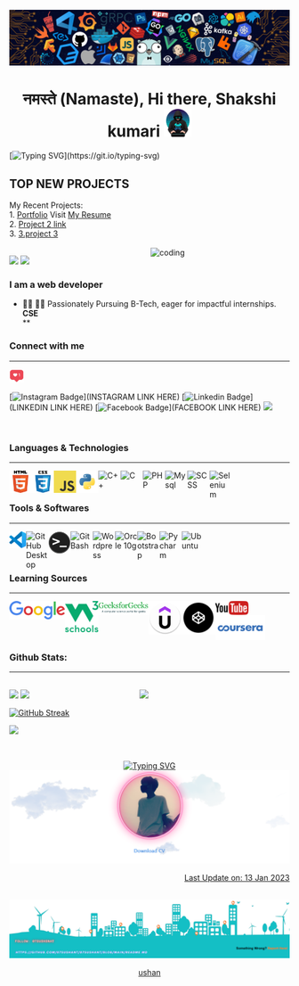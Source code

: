 ![](https://github.com/Shakshi-kumari/Shakshi-kumari/blob/main/assets/header.png)

<h1 align="center">
नमस्ते (Namaste), Hi there, Shakshi kumari  <img src="https://github.com/Shakshi-kumari/Shakshi-kumari/blob/main/assets/coding_.png" width="50px"> <br>
</h1>

<p align="center">

[![Typing SVG](https://readme-typing-svg.demolab.com?font=Fira+Code&pause=1000&width=1080&center=true&lines=Welcome+To+My+Github+Profile;B-Tech-Undergrad+Software+Engineer;Always+Learning+New+Things;Please+Do+Not+Hesitate+To+Open+An+Issue+Or+Submit+A+Pull+Request.)](https://git.io/typing-svg)

 </center>
 
 ## TOP NEW PROJECTS
 My Recent Projects: <br>
 1.
 <a href="portfolio link"> Portfolio</a> Visit <a href='resume link'>My Resume</a>
 <br>
 2.
 <a href="Project 2 link"> Project 2 link</a></a>
 <br>
 3.
 <a href="">3.project 3</a><br>
<br>
<img align="right" alt="coding" width="250" src="">

<!-- ![](https://komarev.com/ghpvc/?username=Shakshi-kumari ) -->

![](https://komarev.com/ghpvc/?username=Shakshi-kumari&color=ff0000&label=Welcome,+Please+Come+In+Visitor) ![](https://hit.yhype.me/github/profile?user_id=43730425)<br>

### I am a web developer

- 👨‍🏭 👨‍🏭 Passionately Pursuing B-Tech, eager for impactful internships. **CSE** <br>
** <br>

<!-- Shakshi-kumari --> 
<!-- hi -->

### Connect with me

<hr/>

<img width="26" src="https://github.com/Shakshi-kumari/Shakshi-kumari/blob/main/assets/like.png">

[![Instagram Badge](https://img.shields.io/badge/-@#####-E4405F?style=flat-square&logo=instagram&logoColor=white&link=https://www.instagram.com/#####)](INSTAGRAM LINK HERE)
[![Linkedin Badge](https://img.shields.io/badge/-Shakshi-kumari-blue?style=flat-square&logo=Linkedin&logoColor=white&link=https://www.linkedin.com/in/Shakshi-kumari/)](LINKEDIN LINK HERE)
[![Facebook Badge](https://img.shields.io/badge/-######-3b5998?style=flat-square&labelColor=3b5998&logo=facebook&logoColor=white&link=https://www.facebook.com/######)](FACEBOOK LINK HERE)
![](https://komarev.com/ghpvc/?username=######&color=blue)


<br>

### Languages & Technologies

<hr/>

<img align="left" alt="HTML5" width="40px" src="https://raw.githubusercontent.com/github/explore/80688e429a7d4ef2fca1e82350fe8e3517d3494d/topics/html/html.png" />
<img align="left" alt="CSS3" width="40px" src="https://raw.githubusercontent.com/github/explore/80688e429a7d4ef2fca1e82350fe8e3517d3494d/topics/css/css.png" />
<img align="left" alt="JavaScript" width="40px" src="https://raw.githubusercontent.com/github/explore/80688e429a7d4ef2fca1e82350fe8e3517d3494d/topics/javascript/javascript.png" />
<img align="left" alt="Python" width="40px" src="https://raw.githubusercontent.com/github/explore/80688e429a7d4ef2fca1e82350fe8e3517d3494d/topics/python/python.png" />
<img align="left" alt="C++" width="40px" src="https://user-images.githubusercontent.com/42747200/46140125-da084900-c26d-11e8-8ea7-c45ae6306309.png" />
<img align="left" alt="C" width="40px" src="https://upload.wikimedia.org/wikipedia/commons/thumb/1/18/C_Programming_Language.svg/1200px-C_Programming_Language.svg.png" />
<img align="left" alt="PHP" width="40px" src="https://www.php.net/images/logos/new-php-logo.svg" />
<img align="left" alt="Mysql" width="40px" src="https://www.mysql.com/common/logos/logo-mysql-170x115.png" />
<img align="left" alt="SCSS" width="40px" src="https://sass-lang.com/assets/img/styleguide/seal-color-aef0354c.png" />
<img align="left" alt="Selenium" width="40px" src="https://upload.wikimedia.org/wikipedia/commons/thumb/d/d5/Selenium_Logo.png/220px-Selenium_Logo.png" />


<br><br>

### Tools & Softwares

<hr/>

<img align="left" alt="Visual Studio Code" width="30px" src="https://raw.githubusercontent.com/github/explore/80688e429a7d4ef2fca1e82350fe8e3517d3494d/topics/visual-studio-code/visual-studio-code.png" />
<img align="left" alt="GitHub Desktop" width="40px" src="https://static.techspot.com/images2/downloads/topdownload/2021/04/2021-04--ts3_thumbs-8ba.png" />
<img align="left" alt="Terminal" width="40px" src="https://raw.githubusercontent.com/github/explore/80688e429a7d4ef2fca1e82350fe8e3517d3494d/topics/terminal/terminal.png" />
<img align="left" alt="GitBash" width="40px" src="https://git-scm.com/images/logos/downloads/Git-Icon-1788C.png" />
<img align="left" alt="Wordpress" width="40px" src="https://upload.wikimedia.org/wikipedia/commons/thumb/9/93/Wordpress_Blue_logo.png/1200px-Wordpress_Blue_logo.png" />
<img align="left" alt="Orcle 10g" width="40px" src="https://i.pinimg.com/236x/e3/b7/9d/e3b79dd42a03cbb6f658ae3efc5e3d5c--oracle-g-bangs.jpg" />
<img align="left" alt="Bootstrap" width="40px" src="https://upload.wikimedia.org/wikipedia/commons/thumb/b/b2/Bootstrap_logo.svg/2560px-Bootstrap_logo.svg.png" />
<img align="left" alt="Pycharm" width="40px" src="https://upload.wikimedia.org/wikipedia/commons/thumb/1/1d/PyCharm_Icon.svg/1200px-PyCharm_Icon.svg.png" />
<img align="left" alt="Ubuntu" width="40px" src="https://assets.ubuntu.com/v1/57a889f6-ubuntu-logo112.png" />
<br><br><br>

### Learning Sources

<hr/>

<img align="left" alt="Google" width="100px" src="https://github.com/Shakshi-kumari/Shakshi-kumari/blob/main/assets/google-2015-google-new-google-icon.svg" />
<img align="left" alt="W3school" width="60px" src="https://github.com/Shakshi-kumari/Shakshi-kumari/blob/main/assets/w3school.png" />
<img align="left" alt="gfg" width="90px" src="https://github.com/Shakshi-kumari/Shakshi-kumari/blob/main/assets/geeksforgeeks-17.png" />
<img align="left" alt="Udemy" width="60px" src="https://github.com/Shakshi-kumari/Shakshi-kumari/blob/main/assets/udemy.webp" />
<img align="left" alt="Codepen" width="60px" src="https://github.com/Shakshi-kumari/Shakshi-kumari/blob/main/assets/social-32-512.webp" />
<img align="left" alt="YouTube" width="60px" src="https://github.com/Shakshi-kumari/Shakshi-kumari/blob/main/assets/youtube.webp" />
<img align="left" alt="coursera" width="90px" src="https://github.com/Shakshi-kumari/Shakshi-kumari/blob/main/assets/coursera_logo_icon.png" />

<br><br><br><br>

### Github Stats:

<hr/>
<br>


<img src="https://github-readme-stats.vercel.app/api?username=Shakshi-kumari&show_icons=true&include_all_commits=true&theme=midnight-purple&count_private=true">
<img align="right" width="270" src="https://octodex.github.com/images/daftpunktocat-thomas.gif">
<img src="https://github-readme-stats.anuraghazra1.vercel.app/api/top-langs/?username=Shakshi-kumari&layout=compact&theme=blue-green" />

[![GitHub Streak](http://github-readme-streak-stats.herokuapp.com?user=Shakshi-kumari&theme=tokyonight_duo&dates=28DDB7&fire=DD2727&sideLabels=DD7F19&ring=12B6DD&currStreakNum=DD2727&border=65EAD0B7)](https://git.io/streak-stats)

![](https://activity-graph.herokuapp.com/graph?username=Shakshi-kumari&theme=github)

<p align="center">
<a href="" target="_blank">
 
![]()
  
</a>
</p>

<center>
 <p align="center">
  <a href="https://git.io/typing-svg"><img src="https://readme-typing-svg.demolab.com?font=Fira+Code&center=true&pause=1000&width=1080&lines=Thank+You+for+Visiting+stay frosty+..." alt="Typing SVG" /></a>
  
  



<a href="https://www.linkedin.com/in/Shakshi-kumari/">

 <img src="https://github.com/Shakshi-kumari/Shakshi-kumari/blob/main/assets/circleprofile.png" alt="" style="max-width: 100%;">
 <p align="right" dir="auto">Last Update on: 13 Jan 2023 </p>
 <br>
  <img src="https://github.com/Shakshi-kumari/Shakshi-kumari/blob/main/assets/footer2.png" alt="" style="max-width: 100%;">

 
 
ushan

</a>

<!--Created By Shakshi-kumari Kumar - linkedin: https://linkedin.com/in/Shakshi-kumari Github: https://github.com/Shakshi-kumari ----->

